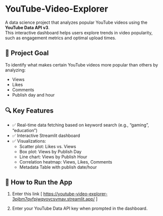 # YouTube-Video-Explorer

A data science project that analyzes popular YouTube videos using the **YouTube Data API v3**.  
This interactive dashboard helps users explore trends in video popularity, such as engagement metrics and optimal upload times.

## 🎯 Project Goal

To identify what makes certain YouTube videos more popular than others by analyzing:
- Views
- Likes
- Comments
- Publish day and hour

## 🔍 Key Features

- ✅ Real-time data fetching based on keyword search (e.g., “gaming”, “education”)
- ✅ Interactive Streamlit dashboard
- ✅ Visualizations:
  - Scatter plot: Likes vs. Views
  - Box plot: Views by Publish Day
  - Line chart: Views by Publish Hour
  - Correlation heatmap: Views, Likes, Comments
  - Metadata Table with publish date/hour

## 🚀 How to Run the App

1. Enter this link [ https://youtube-video-explorer-3pjbm7qyfpjwqvovcsvmav.streamlit.app/ ]

2. Enter your YouTube Data API key when prompted in the dashboard.
